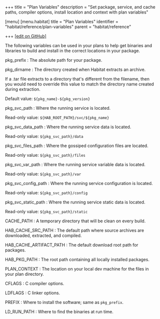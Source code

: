 +++
title = "Plan Variables"
description = "Set package, service, and cache paths, compiler options, install location and context with plan variables"

[menu]
  [menu.habitat]
    title = "Plan Variables"
    identifier = "habitat/reference/plan-variables"
    parent = "habitat/reference"

+++
[\[edit on GitHub\]](https://github.com/habitat-sh/habitat/blob/master/components/docs-chef-io/content/habitat/plan_variables.md)

The following variables can be used in your plans to help get binaries and libraries to build and install in the correct locations in your package.

pkg_prefix
: The absolute path for your package.

pkg_dirname
: The directory created when Habitat extracts an archive.

  If a .tar file extracts to a directory that's different from the filename, then you would need to override this value to match the directory name created during extraction.

  Default value: `${pkg_name}-${pkg_version}`

pkg_svc_path
: Where the running service is located.

  Read-only value: `${HAB_ROOT_PATH}/svc/${pkg_name}`

pkg_svc_data_path
: Where the running service data is located.

  Read-only value: `${pkg_svc_path}/data`

pkg_svc_files_path
: Where the gossiped configuration files are located.

  Read-only value: `${pkg_svc_path}/files`

pkg_svc_var_path
: Where the running service variable data is located.

  Read-only value: `${pkg_svc_path}/var`

pkg_svc_config_path
: Where the running service configuration is located.

  Read-only value: `${pkg_svc_path}/config`

pkg_svc_static_path
: Where the running service static data is located.

  Read-only value: `${pkg_svc_path}/static`

CACHE_PATH
: A temporary directory that will be clean on every build.

HAB_CACHE_SRC_PATH
: The default path where source archives are downloaded, extracted, and compiled.

HAB_CACHE_ARTIFACT_PATH
: The default download root path for packages.

HAB_PKG_PATH
: The root path containing all locally installed packages.

PLAN_CONTEXT
: The location on your local dev machine for the files in your plan directory.

CFLAGS
: C compiler options.

LDFLAGS
: C linker options.

PREFIX
: Where to install the software; same as `pkg_prefix`.

LD_RUN_PATH
: Where to find the binaries at run time.
